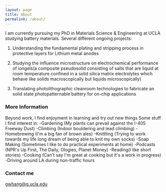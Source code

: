 ```yaml
---
layout: page
title: About
permalink: /about/
---
```

I am currently pursuing my PhD in Materials Science & Engineering at UCLA studying battery materials. Several different ongoing projects:

1) Understanding the fundamental plating and stripping process in protective layers for Lithium metal anodes

2) Studying the influence microstructure on electrochemical performance of iongels(a composite pseudosolid consisting of salts that are liquid at room temperature confined in a solid silica matrix electrolytes which behave like solids macroscopically but liquids microscopically)

3) Translating photolithographic cleanroom technologies to fabricate an solid state photopatternable battery for on-chip applications


### More Information

Beyond work, I find enjoyment in learning and try out new things
Some stuff I find interest in:
-Gardening (My plants can prevail against the I-405 Freeway Dust)
-Climbing (Indoor bouldering and lead climbing)
-Homebrewing (I'm a big fan of brown ales)
-Knittting (Trying to work towards my life long dream of being able to knit my own socks)
-Soap Making (Sometimes I like to do practical experiments at home)
-Podcasts (NPR's Up First, The Daily, Ologies, Planet Money)
-Reading(I like short stories)
-Cooking (Can't say I'm great at cooking but it's a work in progress)
-Driving around LA during non-traffic hours


### Contact me

[gwhang@g.ucla.edu](mailto:gwhang@g.ucla.edu)
